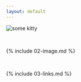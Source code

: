 ```yaml
---
layout: default
---
```

![some kitty](http://bi.gazeta.pl/im/f7/51/d3/z13849079V,Wizerunek-Hello-Kitty.jpg)

<br>

{% include 02-image.md %}

<br>

{% include 03-links.md %}

